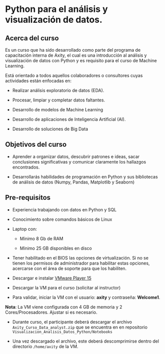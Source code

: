 # Python para el análisis y visualización de datos.


## Acerca del curso

Es un curso que ha sido desarrollado como parte del programa de capacitación interna de Axity, el cual es una introducción al análisis y visualización de datos con Python y es requisito para el curso de Machine Learning.

Está orientado a todos aquellos colaboradores o consultores cuyas actividades están enfocadas en:

- Realizar análisis exploratorio de datos (EDA).

- Procesar, limpiar y completar datos faltantes.

- Desarrollo de modelos de Machine Learning

- Desarrollo de aplicaciones de Inteligencia Artificial (AI).

- Desarrollo de soluciones de Big Data


## Objetivos del curso

- Aprender a organizar datos, descubrir patrones e ideas, sacar conclusiones significativas y comunicar claramente los hallazgos encontrados.

- Desarrollarás habilidades de programación en Python y sus bibliotecas de análisis de datos (Numpy, Pandas, Matplotlib y Seaborn)


## Pre-requisitos

- Experiencia trabajando con datos en Python y SQL

- Conocimiento sobre comandos básicos de Linux

- Laptop con:

    - Mínimo 8 Gb de RAM

    - Mínimo 25 GB disponibles en disco

- Tener habilitado en el BIOS las opciones de virtualización. Si no se tienen los permisos de administrador para habilitar estas opciones, acercarse con el área de soporte para que los habiliten.

- Descargar e instalar [VMware Player 15](https://www.vmware.com/go/downloadworkstationplayer)

- Descargar la VM para el curso (solicitar al instructor)

- Para validar, iniciar la VM con el usuario: **axity** y contraseña: **Welcome1**.

**Nota**: La VM viene configurada con 4 GB de memoria y 2 Cores/Procesadores. Ajustar si es necesario.

- Durante curso, el participante deberá descargar el archivo `Axity_Curso_Data_analyst.zip` que se encuentra en en repositorio `Visualizacion_Analisis_Datos_Python/Notebooks`

- Una vez descargado el archivo, este deberá descomprimirse dentro del directorio `/home/axity` de la VM.

